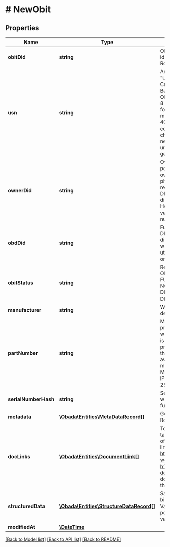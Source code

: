 # # NewObit

## Properties

Name | Type | Description | Notes
------------ | ------------- | ------------- | -------------
**obitDid** | **string** | OBADA decentralized identifier (max length Rohi?) | 
**usn** | **string** | An 8-12 character “URL Shortened” obit. Create the USN by Base(58) encoding the OBIT ID. Take the first 8 characters. Check for duplicates. With 16 million OBITs there is a 40% chance of collision. If so, add 4 characters. Repeat as necessary until a unique USN is generated. | 
**ownerDid** | **string** | Owner is the person/entity that owns the obit and the physical asset it represents. Format is a DID like did:obada:owner:1234. However in the current version only test numbers will be used. | 
**obdDid** | **string** | Future use. The OBD DID is formatted like did:obada:obd:1234, which represents a utility token tracking orders and proofs. | [optional] 
**obitStatus** | **string** | Represent available Obit statuses:   - FUNCTIONAL   - NON_FUNCTIONAL   - DISPOSED   - STOLEN   - DISABLED_BY_OWNER | [optional] 
**manufacturer** | **string** | Waiting more specific details from Rohi | 
**partNumber** | **string** | Manufacturer provided. In cases where no part number is provided for the product, use model, or the most specific ID available from the manufacturer. MWCN2LL/A (an iPhone 11 Pro, Silver, 256GB, model A2160) | 
**serialNumberHash** | **string** | Serial number hashed with sha256 hash function | 
**metadata** | [**\Obada\Entities\MetaDataRecord[]**](MetaDataRecord.md) | Get description from Rohi | [optional] 
**docLinks** | [**\Obada\Entities\DocumentLink[]**](DocumentLink.md) | To generate this link, take an SHA-256 hash of the document, and link to it as https://www.some-website.com?h1&#x3D;hash-of-document. Note this does not yet adhere to the hashlink standard. | [optional] 
**structuredData** | [**\Obada\Entities\StructureDataRecord[]**](StructureDataRecord.md) | Same as metadata but bigger. Key (string) &#x3D;&gt; Value (string) (hash per line sha256(key + value)) | [optional] 
**modifiedAt** | [**\DateTime**](\DateTime.md) |  | 

[[Back to Model list]](../../README.md#documentation-for-models) [[Back to API list]](../../README.md#documentation-for-api-endpoints) [[Back to README]](../../README.md)


